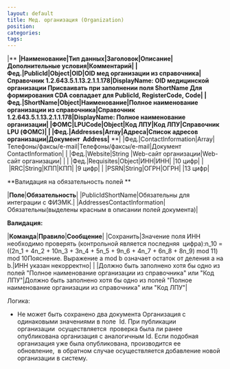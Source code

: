 ```yaml
---
layout: default
title: Мед. организация (Organization)
position: 
categories: 
tags: 
---
```


|** **|**Наименование**|**Тип данных**|**Заголовок**|**Описание**|**Дополнительные условия**|**Комментарий**|
|Фед.|PublicId|Object|OID|OID мед организации из справочника|Справочник 1.2.643.5.1.13.2.1.1.178|DisplayName: OID медицинской организации Присваивать при заполнении поля ShortName Для формирования CDA совпадает для PublicId, RegisterCode, Code|
|Фед.|ShortName|Object|Наименование|Полное наименование организации из справочника|Справочник 1.2.643.5.1.13.2.1.1.178|DisplayName: Полное наименование организации|
|ФОМС|LPUCode|Object|Код ЛПУ|Код ЛПУ|Справочник LPU (ФОМС)| |
|Фед.|Addresses|Array|Адреса|Список адресов организации|Документ  Address|** **|
|Фед.|ContactInformation|Array|Телефоны/факсы/e-mail|Телефоны/факсы/e-mail|Документ ContactInformation| |
|Фед.|Website|String |Web-сайт организации|Web-сайт организации| | |
|Фед.|Requisites|Object|ИНН|ИНН| |10 цифр|
| |RRC|String|КПП|КПП| |9 цифр|
| |PSRN|String|ОГРН|ОГРН| |13 цифр|

**Валидация на обязательность полей **

|**Поле**|**Обязательность**|
|PublicIdShortName|Обязательны для интеграции с ФИЭМК.|
|AddressesContactInformation|Обязательны(выделены красным в описании полей документа)|

**Валидация:**

|**Команда**|**Правило**|**Сообщение**|
|Сохранить|Значение поля ИНН необходимо проверять (контрольной является последняя  цифра):n_10 = ((2n_1 + 4n_2 + 10n_3 + 3n_4 + 5n_5 + 9n_6 + 4n_7 + 6n_8 + 8n_9) mod 11) mod 10Пояснение. Выражение a mod b означает остаток от деления a на b.|ИНН указан некорректно|
| |Должно быть заполнено хотя бы одно из полей "Полное наименование организации из справочника" или "Код ЛПУ"|Должно быть заполнено хотя бы одно из полей "Полное наименование организации из справочника" или "Код ЛПУ"|

Логика:

* Не может быть сохранено два документа Организация с одинаковыми значениями в поле  Id. При публикации организации  осуществляется  проверка была ли ранее опубликована организация с аналогичным Id. Если подобная организация уже была опубликована, производится ее обновление,  в обратном случае осуществляется добавление новой организации в систему. 

 

